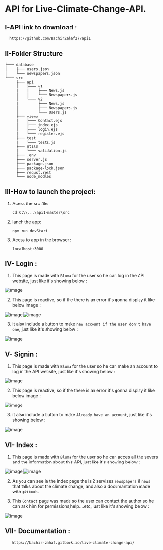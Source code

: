 # API for Live-Climate-Change-API.

## I-API link to download :

      https://github.com/BachirZahaf27/api1

## II-Folder Structure

```
├─── database
|    ├─── users.json
│    └─── newspapers.json
└─── src
     ├─── api
     │    ├─── v1
     |    |    ├─── News.js
     │    │    └─── Newspapers.js
     │    └─── v2
     |         ├─── News.js
     │         ├─── Newspapers.js
     │         └─── Users.js
     ├─── views
     |    ├─── Contact.ejs
     │    ├─── index.ejs
     │    ├─── login.ejs
     |    └─── register.ejs
     ├─── test
     |    └─── tests.js
     ├─── utils
     |    └─── validation.js
     ├─── .env
     ├─── server.js
     ├─── package.json
     ├─── package-lock.json
     ├─── requst.rest
     └─── node_modles

``` 

## III-How to launch the project:

1. Acess the src file:

      `cd C:\\...\api1-master\src`

2. lanch the app:

    `npm run devStart`

5. Acess to app in the browser :

    `localhost:3000`
    
  
 ## IV- Login :
 
 1. This page is made with `Bluma` for the user so he can log in the API website, just like it's showing below :
 
 ![image](https://user-images.githubusercontent.com/61596276/173075814-de2a4849-7aca-4604-abb3-af06d309657e.png)

2. This page is reactive, so if the there is an error it's gonna display it like below image :

![image](https://user-images.githubusercontent.com/61596276/173076332-83bca775-e19b-4cac-bace-932d0dab2471.png)
![image](https://user-images.githubusercontent.com/61596276/173076516-bbc14ec1-db21-47b3-820a-da922d1cc39b.png)

3. it also include a button to make `new account if the user don't have one`, just like it's showing below :

![image](https://user-images.githubusercontent.com/61596276/173076918-b3f9810a-9dc5-4799-b929-35fa9dfb70d1.png)



 ## V- Signin :
 
 1. This page is made with `Bluma` for the user so he can make an account to log in the API website, just like it's showing below :
 
![image](https://user-images.githubusercontent.com/61596276/173077299-55bc4f25-389a-417e-8e90-2878fc17fa94.png)

2. This page is reactive, so if the there is an error it's gonna display it like below image :

![image](https://user-images.githubusercontent.com/61596276/173077510-75f10a67-bd7f-4449-b0a0-71c95415140b.png)

3. it also include a button to make `Already have an account`, just like it's showing below :

![image](https://user-images.githubusercontent.com/61596276/173077792-6434d48c-be78-4d49-bf83-4a8e402c0be6.png)



## VI- Index :

1. This page is made with `Bluma` for the user so he can acces all the severs and the information about this API, just like it's showing below :

![image](https://user-images.githubusercontent.com/61596276/173078319-cb8b6307-234a-4850-b36a-6d010214d6ec.png)
![image](https://user-images.githubusercontent.com/61596276/173078415-458fa55e-031a-421e-87ed-3496c0a56dad.png)

2. As you can see in the index page the is 2 servises `newspapers` & `news` that talks about the climate change, and also a documantation made with `gitbook`.

3. This `Contact` page was made so the user can contact the author so he can ask him for permissions,help....etc, just like it's showing below :

![image](https://user-images.githubusercontent.com/61596276/173079165-7f1273e0-3413-4db4-8699-02041a6dd673.png)


 ## VII- Documentation :

       https://bachir-zahaf.gitbook.io/live-climate-change-api/   



